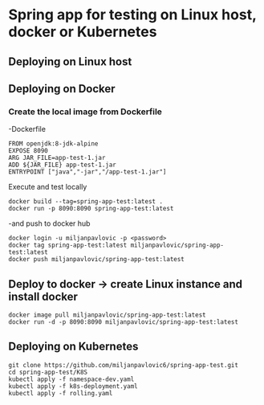 # Spring app for testing on Linux host, docker or Kubernetes

## Deploying on Linux host

## Deploying on Docker

### Create the local image from Dockerfile
-Dockerfile
```
FROM openjdk:8-jdk-alpine
EXPOSE 8090
ARG JAR_FILE=app-test-1.jar
ADD ${JAR_FILE} app-test-1.jar
ENTRYPOINT ["java","-jar","/app-test-1.jar"]
```
Execute and test locally
```
docker build --tag=spring-app-test:latest .
docker run -p 8090:8090 spring-app-test:latest
```
-and push to docker hub
```
docker login -u miljanpavlovic -p <password>
docker tag spring-app-test:latest miljanpavlovic/spring-app-test:latest
docker push miljanpavlovic/spring-app-test:latest
```
## Deploy to docker -> create Linux instance and install docker
```
docker image pull miljanpavlovic/spring-app-test:latest
docker run -d -p 8090:8090 miljanpavlovic/spring-app-test:latest
```

## Deploying on Kubernetes
```
git clone https://github.com/miljanpavlovic6/spring-app-test.git
cd spring-app-test/K8S
kubectl apply -f namespace-dev.yaml
kubectl apply -f k8s-deployment.yaml
kubectl apply -f rolling.yaml
```
